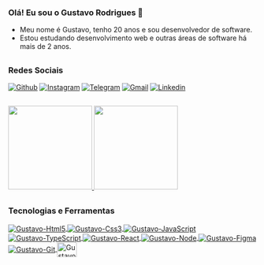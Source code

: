 ### Olá! Eu sou o Gustavo Rodrigues 👋
  
<ul>
  <li>Meu nome é Gustavo, tenho 20 anos e sou desenvolvedor de software.</li>
  <li>Estou estudando desenvolvimento web e outras áreas de software há mais de 2 anos.</li>
</ul>

##
### Redes Sociais
[![Github](https://img.shields.io/badge/GitHub-100000?style=for-the-badge&logo=github&logoColor=white)](https://github.com/GustavoRodrigue-s)
[![Instagram](https://img.shields.io/badge/Instagram-E4405F?style=for-the-badge&logo=instagram&logoColor=white)](https://www.instagram.com/gustavo.rodrigue_s/)
[![Telegram](https://img.shields.io/badge/Telegram-2CA5E0?style=for-the-badge&logo=telegram&logoColor=white)](https://t.me/GustavoRodriguesF)
[![Gmail](https://img.shields.io/badge/Gmail-D14836?style=for-the-badge&logo=gmail&logoColor=white)](mailto:gustavo.fabiano.2010@hotmail.com)
[![Linkedin](https://img.shields.io/badge/LinkedIn-0077B5?style=for-the-badge&logo=linkedin&logoColor=white)](https://www.linkedin.com/in/gustavo-rodrigues-fabiano-768589208/)
  
##

<div>
  <a href="https://github.com/GustavoRodrigue-s/">
    <img height="170em" src="https://github-readme-stats.vercel.app/api/top-langs/?username=GustavoRodrigue-s&layout=compact&langs_count=16&theme=dracula&card_width=250">
    <img height="170em" src="https://github-readme-stats.vercel.app/api?username=GustavoRodrigue-s&show_icons=true&theme=dracula">
  </a>
</div>
 
##
### Tecnologias e Ferramentas
<div style="display: inline-block">
    <a href="https://github.com/GustavoRodrigue-s/">
      <img align="center" alt="Gustavo-Html5" src="https://img.shields.io/badge/HTML5-E34F26?style=for-the-badge&logo=html5&logoColor=white" />
      <img align="center" alt="Gustavo-Css3" src="https://img.shields.io/badge/CSS3-1572B6?style=for-the-badge&logo=css3&logoColor=white" />
      <img align="center" alt="Gustavo-JavaScript" src="https://img.shields.io/badge/JavaScript-F7DF1E?style=for-the-badge&logo=javascript&logoColor=black" />
      <img align="center" alt="Gustavo-TypeScript" src="https://img.shields.io/badge/TypeScript-007acc?style=for-the-badge&logo=typescript&logoColor=white" />
      <img align="center" alt="Gustavo-React" src="https://img.shields.io/badge/React.js-405D84?style=for-the-badge&logo=react&logoColor=61AFB" />
      <img align="center" alt="Gustavo-Node" src="https://img.shields.io/badge/Node.js-43853D?style=for-the-badge&logo=node.js&logoColor=white" />
      <img align="center" alt="Gustavo-Figma" src="https://img.shields.io/badge/Figma-7061ED?style=for-the-badge&logo=figma&logoColor=white" />
      <img align="center" alt="Gustavo-Git" src="https://img.shields.io/badge/GIT-E44C30?style=for-the-badge&logo=git&logoColor=white" />
      <img align="center" width="40" height="30" alt="Gustavo-Npm" src="https://cdn.jsdelivr.net/gh/devicons/devicon/icons/npm/npm-original-wordmark.svg" />
    </a>
</div>

##
